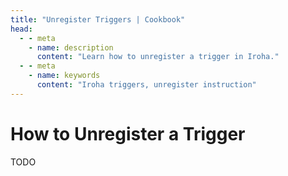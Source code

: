 ```yaml
---
title: "Unregister Triggers | Cookbook"
head:
  - - meta
    - name: description
      content: "Learn how to unregister a trigger in Iroha."
  - - meta
    - name: keywords
      content: "Iroha triggers, unregister instruction"
---
```


# How to Unregister a Trigger

TODO